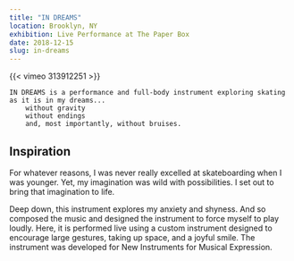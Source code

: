 ```yaml
---
title: "IN DREAMS"
location: Brooklyn, NY
exhibition: Live Performance at The Paper Box
date: 2018-12-15
slug: in-dreams
---
```


{{< vimeo 313912251 >}}
<br/>

```none
IN DREAMS is a performance and full-body instrument exploring skating
as it is in my dreams...
    without gravity
    without endings
    and, most importantly, without bruises.
```

## Inspiration

For whatever reasons, I was never really excelled at skateboarding when I was younger. Yet, my imagination was wild with possibilities. I set out to bring that imagination to life.

Deep down, this instrument explores my anxiety and shyness. And so composed the music and designed the instrument to force myself to play loudly. Here, it is performed live using a custom instrument designed to encourage large gestures, taking up space, and a joyful smile. The instrument was developed for New Instruments for Musical Expression.
